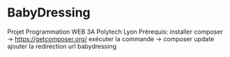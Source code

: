 # BabyDressing
Projet Programmation WEB 3A Polytech Lyon
Prérequis:
installer composer -> https://getcomposer.org/
exécuter la commande -> composer update
ajouter la redirection url babydressing
